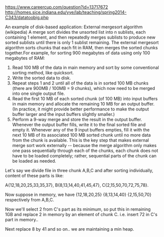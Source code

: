 https://www.careercup.com/question?id=13717672
http://homes.sice.indiana.edu/yye/lab/teaching/spring2014-C343/datatoobig.php

An example of disk-based application: External mergesort algorithm (wikipedia)
A merge sort divides the unsorted list into n sublists, each containing 1 element, and then repeatedly merges sublists to produce new sorted sublists until there is only 1 sublist remaining.
The external mergesort algorithm sorts chunks that each fit in RAM, then merges the sorted chunks together.For example, for sorting 900 megabytes of data using only 100 megabytes of RAM:
1. Read 100 MB of the data in main memory and sort by some conventional sorting method, like quicksort.
2. Write the sorted data to disk.
3. Repeat steps 1 and 2 until all of the data is in sorted 100 MB chunks (there are 900MB / 100MB = 9 chunks), which now need to be merged into one single output file.
4. Read the first 10 MB of each sorted chunk (of 100 MB) into input buffers in main memory and allocate the remaining 10 MB for an output buffer. (In practice, it might provide better performance to make the output buffer larger and the input buffers slightly smaller.)
5. Perform a 9-way merge and store the result in the output buffer. Whenever the output buffer fills, write it to the final sorted file and empty it. Whenever any of the 9 input buffers empties, fill it with the next 10 MB of its associated 100 MB sorted chunk until no more data from the chunk is available. This is the key step that makes external merge sort work externally -- because the merge algorithm only makes one pass sequentially through each of the chunks, each chunk does not have to be loaded completely; rather, sequential parts of the chunk can be loaded as needed.


Let's say we divide file in three chunk A,B,C and after sorting individually, content of these parts is like:

A{12,18,20,25,33,35,37},
B{8,13,14,40,41,45,47},
C{2,15,50,70,72,75,78}.

Now suppose in memory, we have
{12,18,20,25}
{8,13,14,40}
{2,15,50,70} respectively from A,B,C.

Now we'll select 2 from C's part as its minimum, so put this in remaining 1GB and replace 2 in memory by an element of chunk C. i.e. insert 72 in C's part in memory..

Next replace 8 by 41 and so on.. we are maintaining a min heap.